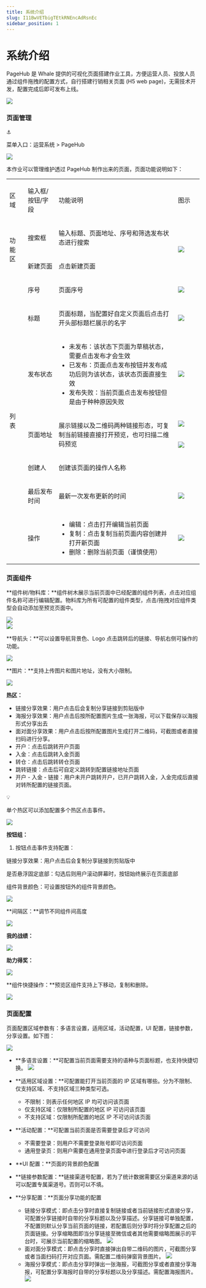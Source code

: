 ```yaml
---
title: 系统介绍
slug: I11BwVETbigTEtkRNEncAdRsnEc
sidebar_position: 1
---
```



# 系统介绍

PageHub 是 Whale 提供的可视化页面搭建作业工具，方便运营人员、投放人员通过组件拖拽的配置方式，自行搭建行销相关页面 (H5 web page)，无需技术开发，配置完成后即可发布上线。

<img src="/assets/QNumboKYuoS5qUxsoSsczZGFnX1.png" src-width="2782" src-height="2032"/>

### 页面管理

<div class="callout callout-bg-6 callout-border-6">
<div class='callout-emoji'>⚓</div>
<p>菜单入口：运营系统 &gt; PageHub</p>
</div>

<img src="/assets/A2xbb9akyoaFX9xJzo1cR0VBn9g.png" src-width="2758" src-height="1420" align="center"/>

本作业可以管理维护透过 PageHub 制作出来的页面，页面功能说明如下：

<table>
<colgroup>
<col width="65"/>
<col width="128"/>
<col width="574"/>
<col width="100"/>
</colgroup>
<tbody>
<tr><td><p>区域</p></td><td><p>输入框/按钮/字段</p></td><td><p>功能说明</p></td><td><p>图示</p></td></tr>
<tr><td rowspan="2"><p>功能区</p></td><td><p>搜索框</p></td><td><p>输入标题、页面地址、序号和筛选发布状态进行搜索</p></td><td rowspan="2"><img src="/assets/PZHNbJLHio3dPmxrKTBcl9WdnJe.png" src-width="1280" src-height="554" align="center"/></td></tr>
<tr><td><p>新建页面</p></td><td><p>点击新建页面</p></td></tr>
<tr><td rowspan="8"><p>列表</p></td><td><p>序号</p></td><td><p>页面序号</p></td><td><img src="/assets/P0mHb8QUSo5EJOxlEENcENk8n7g.png" src-width="2276" src-height="1330" align="center"/></td></tr>
<tr><td><p>标题</p></td><td><p>页面标题，当配置好自定义页面后点击打开头部标题栏展示的名字</p></td><td><img src="/assets/UDCzbMwNHo9QUnxo0VdcP9ZWnLg.png" src-width="2244" src-height="1318" align="center"/></td></tr>
<tr><td><p>发布状态</p></td><td><ul>
<li>未发布：该状态下页面为草稿状态，需要点击发布才会生效</li>
<li>已发布：页面点击发布按钮并发布成功后则为该状态，该状态页面直接生效</li>
<li>发布失败：当前页面点击发布按钮但是由于种种原因失败</li>
</ul></td><td><img src="/assets/EkJrbOOFeoDvvCxfZ7scWOiVndf.png" src-width="2256" src-height="1308" align="center"/></td></tr>
<tr><td rowspan="2"><p>页面地址</p></td><td rowspan="2"><p>展示链接以及二维码两种链接形态，可复制当前链接直接打开预览，也可扫描二维码预览</p></td><td><img src="/assets/NAADbhZduoP3Ynxtl7ickeIAndb.png" src-width="3306" src-height="918" align="center"/></td></tr>
<tr><td><img src="/assets/HhjOb6hb2oXlEnxJ5vHc43sJnoa.png" src-width="3286" src-height="1002" align="center"/></td></tr>
<tr><td><p>创建人</p></td><td><p>创建该页面的操作人名称</p></td><td></td></tr>
<tr><td><p>最后发布时间</p></td><td><p>最新一次发布更新的时间</p></td><td><img src="/assets/EVRqbgHocoFg8JxGJ18cLgB8nHd.png" src-width="2224" src-height="1284" align="center"/></td></tr>
<tr><td><p>操作</p></td><td><ul>
<li>编辑：点击打开编辑当前页面</li>
<li>复制：点击复制当前页面内容创建并打开新页面</li>
<li>删除：删除当前页面（谨慎使用）</li>
</ul></td><td><img src="/assets/I0y3beQTFo8r69xwlVBcEdvznpe.png" src-width="2248" src-height="1256" align="center"/></td></tr>
</tbody>
</table>

### 页面组件

**组件树/物料库：**组件树木展示当前页面中已经配置的组件列表，点击对应组件名称可进行编辑配置。物料库为所有可配置的组件类型，点击/拖拽对应组件类型会自动添加至预览页面中。

<div class="flex gap-3 columns-2" column-size="2">
<div class="w-[50%]" width-ratio="50">
<img src="/assets/U1RobSbOko0NeGxVaIGcjPkNnRg.png" src-width="664" src-height="754" align="center"/>
</div>
<div class="w-[50%]" width-ratio="50">
<img src="/assets/Xbv6b3d7Uo7BlVxwQ1kcHuprnLd.png" src-width="690" src-height="1268" align="center"/>
</div>
</div>

**导航头：**可以设置导航背景色、Logo 点击跳转后的链接、导航右侧可操作的功能。

<img src="/assets/LAEibgZUYoN7WMxtj6ccFxVkn3e.png" src-width="3828" src-height="1946" align="center"/>

**图片：**支持上传图片和图片地址，没有大小限制。

<img src="/assets/QOSVbage3okHOIxNxFucfyf0nxc.png" src-width="3822" src-height="1928" align="center"/>

**热区：**

- 链接分享效果：用户点击后会复制分享链接到剪贴版中
- 海报分享效果：用户点击后按所配置图片生成一张海报，可以下载保存以海报形式分享出去
- 面对面分享效果：用户点击后按所配置图片生成打开二维码，可截图或者直接扫码进行分享。
- 开户：点击后跳转开户页面
- 入金：点击后跳转入金页面
- 转仓：点击后跳转转仓页面
- 跳转链接：点击后可自定义跳转到配置链接地址页面
- 开户 - 入金 - 链接：用户未开户跳转开户，已开户跳转入金，入金完成后直接对转所配置的链接页面。

<div class="callout callout-bg-3 callout-border-3">
<div class='callout-emoji'>💡</div>
<p>单个热区可以添加配置多个热区点击事件。</p>
</div>

<img src="/assets/PuFhbBpJ6opZp9xW9vbc1BLKnOf.png" src-width="3812" src-height="1942" align="center"/>

**按钮组：**

1. 按钮点击事件支持配置：

链接分享效果：用户点击后会复制分享链接到剪贴版中

是否悬浮固定底部：勾选后则用户滚动屏幕时，按钮始终展示在页面底部

组件背景颜色：可设置按钮外的组件背景颜色。

<img src="/assets/GZGBbqBNGoPoIgxtOq7cym9wnEh.png" src-width="3792" src-height="1948" align="center"/>

**间隔区：**调节不同组件间高度

<img src="/assets/JbpRbGOvOoipkixUdnPcpnTFnQc.png" src-width="3810" src-height="1952" align="center"/>

**我的战绩：**

<img src="/assets/H4CcbACC1o8XGLxfBzCcTC4VnYg.png" src-width="3824" src-height="1918" align="center"/>

**助力得奖：**

<img src="/assets/FxJfbNUOLowS5jxGRKJcPtponWd.png" src-width="3786" src-height="1868" align="center"/>

**组件快捷操作：**预览区组件支持上下移动，复制和删除。

<img src="/assets/Tp0KbT1LBoj4nTx511ocArPUndg.png" src-width="2406" src-height="1832"/>

### 页面**配置**

页面配置区域参数有：多语言设置，适用区域，活动配置，UI 配置，链接参数，分享设置。如下图：

<img src="/assets/WKSTbprfqoHdqTx0qiJcYP16n5g.png" src-width="696" src-height="632"/>

- **多语言设置：**可配置当前页面需要支持的语种与页面标题，也支持快捷切换。
    <img src="/assets/FZX3bHPF9oRR7bx0gqycC7X7n6d.png" src-width="800" src-height="356"/>

- **适用区域设置：**可配置能打开当前页面的 IP 区域有哪些。分为不限制、仅支持区域、不支持区域三种类型可选。
    - 不限制：则表示任何地区 IP 均可访问该页面
    - 仅支持区域：仅限制所配置的地区 IP 可访问该页面
    - 不支持区域：仅限制所配置的地区 IP 不可访问该页面

- **活动配置：**可配置当前页面是否需要登录后才可访问
    - 不需要登录：则用户不需要登录账号即可访问页面
    - 通用登录页：则用户需要在通用登录页面中进行登录后才可访问页面

- **UI 配置：**页面的背景颜色配置
- **链接参数配置：**链接渠道号配置，若为了统计数据需要区分渠道来源的话可以配置专属渠道号。否则可以不填。
- **分享配置：**页面分享功能的配置
    - 链接分享模式：即点击分享时直接复制链接或者当前链接形式直接分享，可配置分享链接时自带的分享标题以及分享描述。分享链接可单独配置，不配置则默认分享当前页面的链接，若配置后则分享时将分享配置之后的页面链接。分享缩略图即当分享链接至微信或者其他需要缩略图展示的平台时，可展示当前配置的缩略图。
        <img src="/assets/UtvRbJycMo6QRgxJdyBckiKynDd.png" src-width="644" src-height="900"/>
    - 面对面分享模式：即点击分享时直接弹出自带二维码的图片，可截图分享或者当面扫码打开对应页面。需配置二维码弹窗背景图片。
        <img src="/assets/D4grbNG0Co07SSxqZmac5lWgnbc.png" src-width="622" src-height="554"/>
    - 海报分享模式：即点击分享时弹出一张海报，可截图分享或者直接分享海报，可配置分享海报时自带的分享标题以及分享描述。需配置海报图片。
        <img src="/assets/I6aTbhPgzoVKPFxc8WVcF3ebnid.png" src-width="622" src-height="882"/>

